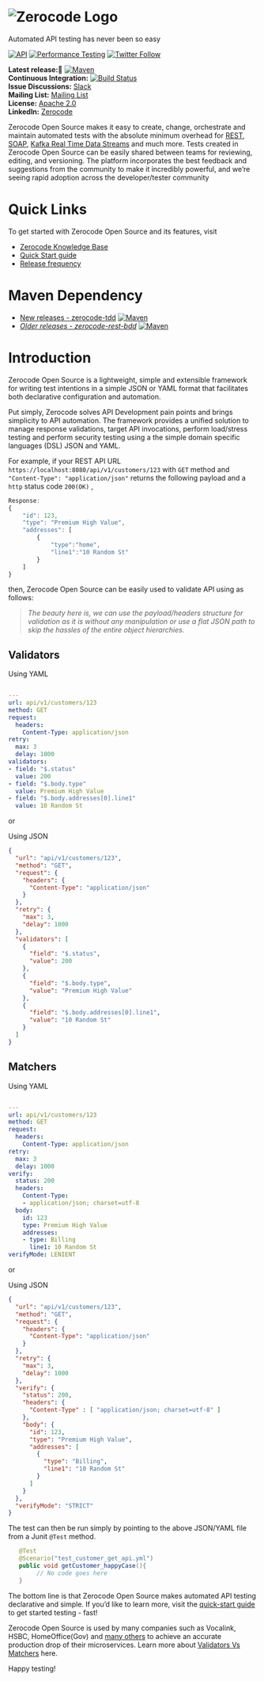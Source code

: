 # ![Zerocode Logo](https://user-images.githubusercontent.com/12598420/86005149-287ee480-ba0c-11ea-91a0-d0811f15be75.png)

Automated API testing has never been so easy


[![API](https://img.shields.io/badge/api-automation-blue)](https://github.com/authorjapps/zerocode/wiki/What-is-Zerocode-Testing)
[![Performance Testing](https://img.shields.io/badge/performance-testing-ff69b4.svg)](https://github.com/authorjapps/zerocode/wiki/Load-or-Performance-Testing-(IDE-based))
[![Twitter Follow](https://img.shields.io/twitter/follow/Zerocodeio.svg)](https://twitter.com/Zerocodeio)


**Latest release:🏹** [![Maven](https://maven-badges.herokuapp.com/maven-central/org.jsmart/zerocode-tdd/badge.svg)](https://maven-badges.herokuapp.com/maven-central/org.jsmart/zerocode-tdd/) <br/>
**Continuous Integration:** [![Build Status](https://travis-ci.org/authorjapps/zerocode.svg?branch=master)](https://travis-ci.org/authorjapps/zerocode) <br/>
**Issue Discussions:** [Slack](https://join.slack.com/t/zerocode-workspace/shared_invite/enQtNzYxMDAwNTQ3MjY1LTA2YmJjODJhNzQ4ZjBiYTQwZDBmZmNkNmExYjA3ZDk2OGFiZWFmNWJlNGRkOTdiMDQ4ZmQyNzcyNzVjNWQ4ODQ) <br/> 
**Mailing List:** [Mailing List](https://groups.google.com/forum/#!forum/zerocode-automation) <br/>
**License:** [Apache 2.0](http://www.apache.org/licenses/LICENSE-2.0) <br/>
**LinkedIn:** [Zerocode](https://www.linkedin.com/company/49160481)

Zerocode Open Source makes it easy to create, change, orchestrate and maintain automated tests with the absolute minimum overhead for [REST](https://knowledge.zerocode.io/en/knowledge/automation-of-user-journey-create-update-and-get-employee-rest-apis), [SOAP](https://knowledge.zerocode.io/en/knowledge/soap-testing-automation-with-xml-input), [Kafka Real Time Data Streams](https://knowledge.zerocode.io/knowledge/kafka-testing-introduction) and much more. Tests created in Zerocode Open Source can be easily shared between teams for reviewing, editing, and versioning. The platform incorporates the best feedback and suggestions from the community to make it incredibly powerful, and we’re seeing rapid adoption across the developer/tester community

Quick Links
===
To get started with Zerocode Open Source and its features, visit 
+ [Zerocode Knowledge Base](https://knowledge.zerocode.io/knowledge)
+ [Quick Start guide](https://knowledge.zerocode.io/en/knowledge/zerocode-quick-start-guide)
+ [Release frequency](https://github.com/authorjapps/zerocode/wiki/Zerocode-release-frequency-and-schedule)

Maven Dependency
===
+ [New releases - zerocode-tdd](https://maven-badges.herokuapp.com/maven-central/org.jsmart/zerocode-tdd/) 
[![Maven](https://maven-badges.herokuapp.com/maven-central/org.jsmart/zerocode-tdd/badge.svg)](https://maven-badges.herokuapp.com/maven-central/org.jsmart/zerocode-tdd/)
+ _[Older releases - zerocode-rest-bdd](https://maven-badges.herokuapp.com/maven-central/org.jsmart/zerocode-rest-bdd/)_ 
[![Maven](https://maven-badges.herokuapp.com/maven-central/org.jsmart/zerocode-rest-bdd/badge.svg)](https://maven-badges.herokuapp.com/maven-central/org.jsmart/zerocode-rest-bdd/)

Introduction
===
Zerocode Open Source is a lightweight, simple and extensible framework for writing test intentions in a simple JSON or YAML format that facilitates both declarative configuration and automation.

Put simply, Zerocode solves API Development pain points and brings simplicity to API automation. The framework provides a unified solution to manage response validations, target API invocations, perform load/stress testing and perform security testing using a the simple domain specific languages (DSL) JSON and YAML.

For example, if your REST API URL `https://localhost:8080/api/v1/customers/123` with `GET` method and `"Content-Type": "application/json"` returns the following payload and a `http` status code `200(OK)` ,
```javaScript
Response:
{
    "id": 123,
    "type": "Premium High Value",
    "addresses": [
        {
            "type":"home",
            "line1":"10 Random St"
        }
    ]
}
```

then, Zerocode Open Source can be easily used to validate API using as follows:

> _The beauty here is, we can use the payload/headers structure for validation as it is without any manipulation or use a flat JSON path to skip the hassles of the entire object hierarchies._

## Validators

Using YAML

```yaml

---
url: api/v1/customers/123
method: GET
request:
  headers:
    Content-Type: application/json
retry:
  max: 3
  delay: 1000
validators:
- field: "$.status"
  value: 200
- field: "$.body.type"
  value: Premium High Value
- field: "$.body.addresses[0].line1"
  value: 10 Random St
```

or

Using JSON

```JSON
{
  "url": "api/v1/customers/123",
  "method": "GET",
  "request": {
    "headers": {
      "Content-Type": "application/json"
    }
  },
  "retry": {
    "max": 3,
    "delay": 1000
  },
  "validators": [
    {
      "field": "$.status",
      "value": 200
    },
    {
      "field": "$.body.type",
      "value": "Premium High Value"
    },
    {
      "field": "$.body.addresses[0].line1",
      "value": "10 Random St"
    }
  ]
}
```

## Matchers

Using YAML

```yaml

---
url: api/v1/customers/123
method: GET
request:
  headers:
    Content-Type: application/json
retry:
  max: 3
  delay: 1000
verify:
  status: 200
  headers:
    Content-Type:
    - application/json; charset=utf-8
  body:
    id: 123
    type: Premium High Value
    addresses:
    - type: Billing
      line1: 10 Random St
verifyMode: LENIENT
```

or

Using JSON

```JSON
{
  "url": "api/v1/customers/123",
  "method": "GET",
  "request": {
    "headers": {
      "Content-Type": "application/json"
    }
  },
  "retry": {
    "max": 3,
    "delay": 1000
  },
  "verify": {
    "status": 200,
    "headers": {
      "Content-Type" : [ "application/json; charset=utf-8" ]
    },
    "body": {
      "id": 123,
      "type": "Premium High Value",
      "addresses": [
        {
          "type": "Billing",
          "line1": "10 Random St"
        }
      ]
    }    
  },
  "verifyMode": "STRICT"
}
```

The test can then be run simply by pointing to the above JSON/YAML file from a Junit `@Test` method.

```java
   @Test
   @Scenario("test_customer_get_api.yml")
   public void getCustomer_happyCase(){
        // No code goes here
   }
```

The bottom line is that Zerocode Open Source makes automated API testing declarative and simple. If you’d like to learn more, visit the [quick-start guide](https://knowledge.zerocode.io/en/knowledge/zerocode-quick-start-guide) to get started testing - fast!

Zerocode Open Source is used by many companies such as Vocalink, HSBC, HomeOffice(Gov) and [many others](https://knowledge.zerocode.io/knowledge/smart-projects-using-zerocode) to achieve an accurate production drop of their microservices. Learn more about [Validators Vs Matchers](https://knowledge.zerocode.io/knowledge/validators-and-matchers) here.

Happy testing!
